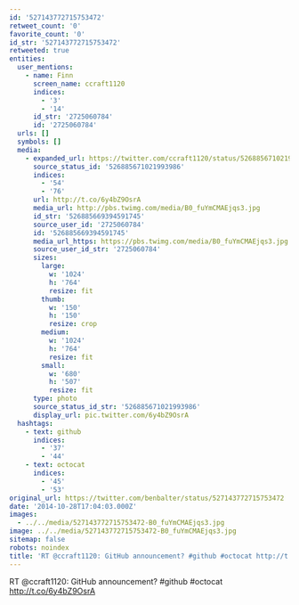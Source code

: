 ```yaml
---
id: '527143772715753472'
retweet_count: '0'
favorite_count: '0'
id_str: '527143772715753472'
retweeted: true
entities:
  user_mentions:
    - name: Finn
      screen_name: ccraft1120
      indices:
        - '3'
        - '14'
      id_str: '2725060784'
      id: '2725060784'
  urls: []
  symbols: []
  media:
    - expanded_url: https://twitter.com/ccraft1120/status/526885671021993986/photo/1
      source_status_id: '526885671021993986'
      indices:
        - '54'
        - '76'
      url: http://t.co/6y4bZ9OsrA
      media_url: http://pbs.twimg.com/media/B0_fuYmCMAEjqs3.jpg
      id_str: '526885669394591745'
      source_user_id: '2725060784'
      id: '526885669394591745'
      media_url_https: https://pbs.twimg.com/media/B0_fuYmCMAEjqs3.jpg
      source_user_id_str: '2725060784'
      sizes:
        large:
          w: '1024'
          h: '764'
          resize: fit
        thumb:
          w: '150'
          h: '150'
          resize: crop
        medium:
          w: '1024'
          h: '764'
          resize: fit
        small:
          w: '680'
          h: '507'
          resize: fit
      type: photo
      source_status_id_str: '526885671021993986'
      display_url: pic.twitter.com/6y4bZ9OsrA
  hashtags:
    - text: github
      indices:
        - '37'
        - '44'
    - text: octocat
      indices:
        - '45'
        - '53'
original_url: https://twitter.com/benbalter/status/527143772715753472
date: '2014-10-28T17:04:03.000Z'
images:
  - ../../media/527143772715753472-B0_fuYmCMAEjqs3.jpg
image: ../../media/527143772715753472-B0_fuYmCMAEjqs3.jpg
sitemap: false
robots: noindex
title: 'RT @ccraft1120: GitHub announcement? #github #octocat http://t.co/6y4bZ9OsrA'
---
```


RT @ccraft1120: GitHub announcement? #github #octocat http://t.co/6y4bZ9OsrA